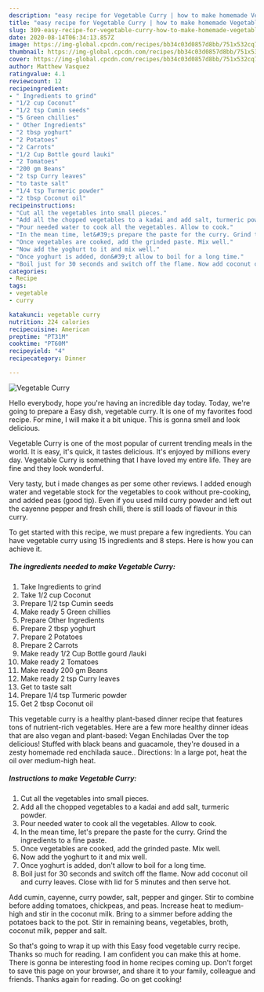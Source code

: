 ```yaml
---
description: "easy recipe for Vegetable Curry | how to make homemade Vegetable Curry"
title: "easy recipe for Vegetable Curry | how to make homemade Vegetable Curry"
slug: 309-easy-recipe-for-vegetable-curry-how-to-make-homemade-vegetable-curry
date: 2020-08-14T06:34:13.857Z
image: https://img-global.cpcdn.com/recipes/bb34c03d0857d8bb/751x532cq70/vegetable-curry-recipe-main-photo.jpg
thumbnail: https://img-global.cpcdn.com/recipes/bb34c03d0857d8bb/751x532cq70/vegetable-curry-recipe-main-photo.jpg
cover: https://img-global.cpcdn.com/recipes/bb34c03d0857d8bb/751x532cq70/vegetable-curry-recipe-main-photo.jpg
author: Matthew Vasquez
ratingvalue: 4.1
reviewcount: 12
recipeingredient:
- " Ingredients to grind"
- "1/2 cup Coconut"
- "1/2 tsp Cumin seeds"
- "5 Green chillies"
- " Other Ingredients"
- "2 tbsp yoghurt"
- "2 Potatoes"
- "2 Carrots"
- "1/2 Cup Bottle gourd lauki"
- "2 Tomatoes"
- "200 gm Beans"
- "2 tsp Curry leaves"
- "to taste salt"
- "1/4 tsp Turmeric powder"
- "2 tbsp Coconut oil"
recipeinstructions:
- "Cut all the vegetables into small pieces."
- "Add all the chopped vegetables to a kadai and add salt, turmeric powder."
- "Pour needed water to cook all the vegetables. Allow to cook."
- "In the mean time, let&#39;s prepare the paste for the curry. Grind the ingredients to a fine paste."
- "Once vegetables are cooked, add the grinded paste. Mix well."
- "Now add the yoghurt to it and mix well."
- "Once yoghurt is added, don&#39;t allow to boil for a long time."
- "Boil just for 30 seconds and switch off the flame. Now add coconut oil and curry leaves. Close with lid for 5 minutes and then serve hot."
categories:
- Recipe
tags:
- vegetable
- curry

katakunci: vegetable curry 
nutrition: 224 calories
recipecuisine: American
preptime: "PT31M"
cooktime: "PT60M"
recipeyield: "4"
recipecategory: Dinner

---
```



![Vegetable Curry](https://img-global.cpcdn.com/recipes/bb34c03d0857d8bb/751x532cq70/vegetable-curry-recipe-main-photo.jpg)

Hello everybody, hope you're having an incredible day today. Today, we're going to prepare a Easy dish, vegetable curry. It is one of my favorites food recipe. For mine, I will make it a bit unique. This is gonna smell and look delicious.

Vegetable Curry is one of the most popular of current trending meals in the world. It is easy, it's quick, it tastes delicious. It's enjoyed by millions every day. Vegetable Curry is something that I have loved my entire life. They are fine and they look wonderful.

Very tasty, but i made changes as per some other reviews. I added enough water and vegetable stock for the vegetables to cook without pre-cooking, and added peas (good tip). Even if you used mild curry powder and left out the cayenne pepper and fresh chilli, there is still loads of flavour in this curry.


To get started with this recipe, we must prepare a few ingredients. You can have vegetable curry using 15 ingredients and 8 steps. Here is how you can achieve it.

<!--inarticleads1-->

##### The ingredients needed to make Vegetable Curry:

1. Take  Ingredients to grind
1. Take 1/2 cup Coconut
1. Prepare 1/2 tsp Cumin seeds
1. Make ready 5 Green chillies
1. Prepare  Other Ingredients
1. Prepare 2 tbsp yoghurt
1. Prepare 2 Potatoes
1. Prepare 2 Carrots
1. Make ready 1/2 Cup Bottle gourd /lauki
1. Make ready 2 Tomatoes
1. Make ready 200 gm Beans
1. Make ready 2 tsp Curry leaves
1. Get to taste salt
1. Prepare 1/4 tsp Turmeric powder
1. Get 2 tbsp Coconut oil


This vegetable curry is a healthy plant-based dinner recipe that features tons of nutrient-rich vegetables. Here are a few more healthy dinner ideas that are also vegan and plant-based: Vegan Enchiladas Over the top delicious! Stuffed with black beans and guacamole, they&#39;re doused in a zesty homemade red enchilada sauce.. Directions: In a large pot, heat the oil over medium-high heat. 

<!--inarticleads2-->

##### Instructions to make Vegetable Curry:

1. Cut all the vegetables into small pieces.
1. Add all the chopped vegetables to a kadai and add salt, turmeric powder.
1. Pour needed water to cook all the vegetables. Allow to cook.
1. In the mean time, let&#39;s prepare the paste for the curry. Grind the ingredients to a fine paste.
1. Once vegetables are cooked, add the grinded paste. Mix well.
1. Now add the yoghurt to it and mix well.
1. Once yoghurt is added, don&#39;t allow to boil for a long time.
1. Boil just for 30 seconds and switch off the flame. Now add coconut oil and curry leaves. Close with lid for 5 minutes and then serve hot.


Add cumin, cayenne, curry powder, salt, pepper and ginger. Stir to combine before adding tomatoes, chickpeas, and peas. Increase heat to medium-high and stir in the coconut milk. Bring to a simmer before adding the potatoes back to the pot. Stir in remaining beans, vegetables, broth, coconut milk, pepper and salt. 

So that's going to wrap it up with this Easy food vegetable curry recipe. Thanks so much for reading. I am confident you can make this at home. There is gonna be interesting food in home recipes coming up. Don't forget to save this page on your browser, and share it to your family, colleague and friends. Thanks again for reading. Go on get cooking!
